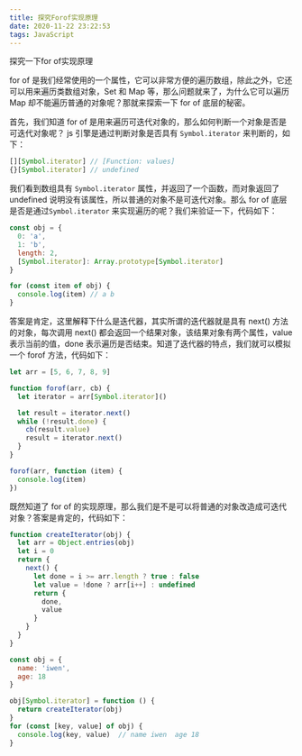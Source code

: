 ```yaml
---
title: 探究Forof实现原理
date: 2020-11-22 23:22:53
tags: JavaScript
---
```


探究一下for of实现原理

for of 是我们经常使用的一个属性，它可以非常方便的遍历数组，除此之外，它还可以用来遍历类数组对象，Set 和 Map 等，那么问题就来了，为什么它可以遍历 Map 却不能遍历普通的对象呢？那就来探索一下 for of 底层的秘密。

首先，我们知道 for of 是用来遍历可迭代对象的，那么如何判断一个对象是否是可迭代对象呢？ js 引擎是通过判断对象是否具有 `Symbol.iterator` 来判断的，如下：

```js
[][Symbol.iterator] // [Function: values]
{}[Symbol.iterator] // undefined
```

我们看到数组具有 `Symbol.iterator` 属性，并返回了一个函数，而对象返回了 undefined 说明没有该属性，所以普通的对象不是可迭代对象。那么 for of 底层是否是通过`Symbol.iterator` 来实现遍历的呢？我们来验证一下，代码如下：

<!-- more -->

```js
const obj = {
  0: 'a',
  1: 'b',
  length: 2,
  [Symbol.iterator]: Array.prototype[Symbol.iterator]
}

for (const item of obj) {
  console.log(item) // a b
}

```

答案是肯定，这里解释下什么是迭代器，其实所谓的迭代器就是具有 next() 方法的对象，每次调用 next() 都会返回一个结果对象，该结果对象有两个属性，value 表示当前的值，done 表示遍历是否结束。知道了迭代器的特点，我们就可以模拟一个 forof 方法，代码如下：

```js
let arr = [5, 6, 7, 8, 9]

function forof(arr, cb) {
  let iterator = arr[Symbol.iterator]()

  let result = iterator.next()
  while (!result.done) {
    cb(result.value)
    result = iterator.next()
  }
}

forof(arr, function (item) {
  console.log(item)
})
```

既然知道了 for of 的实现原理，那么我们是不是可以将普通的对象改造成可迭代对象？答案是肯定的，代码如下：

```js
function createIterator(obj) {
  let arr = Object.entries(obj)
  let i = 0
  return {
    next() {
      let done = i >= arr.length ? true : false
      let value = !done ? arr[i++] : undefined
      return {
        done,
        value
      }
    }
  }
}

const obj = {
  name: 'iwen',
  age: 18
}

obj[Symbol.iterator] = function () {
  return createIterator(obj)
}
for (const [key, value] of obj) {
  console.log(key, value)  // name iwen  age 18
}

```

